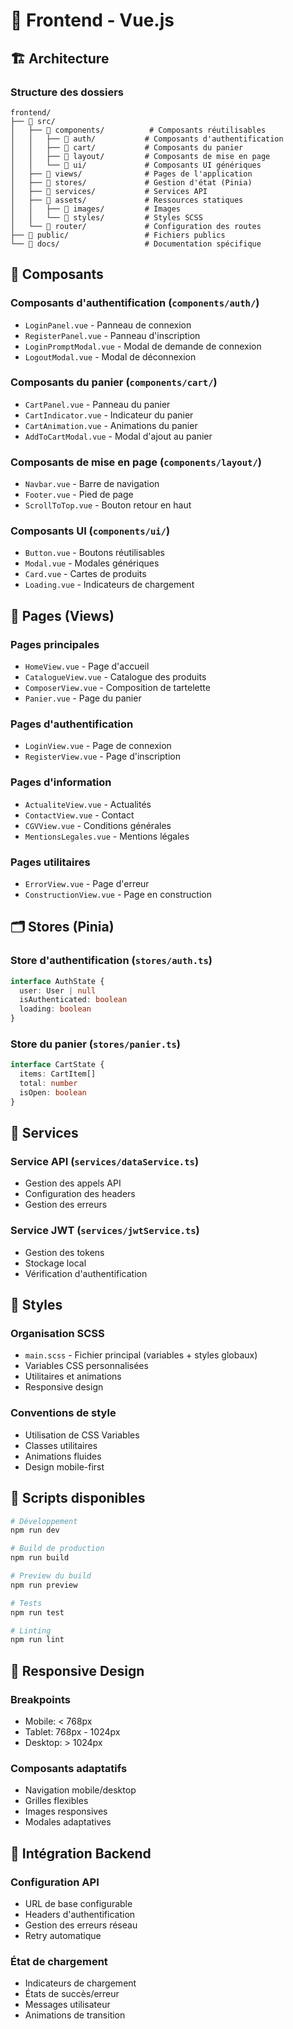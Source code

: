 # 📱 Frontend - Vue.js

## 🏗️ Architecture

### Structure des dossiers

```
frontend/
├── 📂 src/
│   ├── 📂 components/          # Composants réutilisables
│   │   ├── 📂 auth/           # Composants d'authentification
│   │   ├── 📂 cart/           # Composants du panier
│   │   ├── 📂 layout/         # Composants de mise en page
│   │   └── 📂 ui/             # Composants UI génériques
│   ├── 📂 views/              # Pages de l'application
│   ├── 📂 stores/             # Gestion d'état (Pinia)
│   ├── 📂 services/           # Services API
│   ├── 📂 assets/             # Ressources statiques
│   │   ├── 📂 images/         # Images
│   │   └── 📂 styles/         # Styles SCSS
│   └── 📂 router/             # Configuration des routes
├── 📂 public/                 # Fichiers publics
└── 📂 docs/                   # Documentation spécifique
```

## 🎨 Composants

### Composants d'authentification (`components/auth/`)
- `LoginPanel.vue` - Panneau de connexion
- `RegisterPanel.vue` - Panneau d'inscription
- `LoginPromptModal.vue` - Modal de demande de connexion
- `LogoutModal.vue` - Modal de déconnexion

### Composants du panier (`components/cart/`)
- `CartPanel.vue` - Panneau du panier
- `CartIndicator.vue` - Indicateur du panier
- `CartAnimation.vue` - Animations du panier
- `AddToCartModal.vue` - Modal d'ajout au panier

### Composants de mise en page (`components/layout/`)
- `Navbar.vue` - Barre de navigation
- `Footer.vue` - Pied de page
- `ScrollToTop.vue` - Bouton retour en haut

### Composants UI (`components/ui/`)
- `Button.vue` - Boutons réutilisables
- `Modal.vue` - Modales génériques
- `Card.vue` - Cartes de produits
- `Loading.vue` - Indicateurs de chargement

## 📄 Pages (Views)

### Pages principales
- `HomeView.vue` - Page d'accueil
- `CatalogueView.vue` - Catalogue des produits
- `ComposerView.vue` - Composition de tartelette
- `Panier.vue` - Page du panier

### Pages d'authentification
- `LoginView.vue` - Page de connexion
- `RegisterView.vue` - Page d'inscription

### Pages d'information
- `ActualiteView.vue` - Actualités
- `ContactView.vue` - Contact
- `CGVView.vue` - Conditions générales
- `MentionsLegales.vue` - Mentions légales

### Pages utilitaires
- `ErrorView.vue` - Page d'erreur
- `ConstructionView.vue` - Page en construction

## 🗂️ Stores (Pinia)

### Store d'authentification (`stores/auth.ts`)
```typescript
interface AuthState {
  user: User | null
  isAuthenticated: boolean
  loading: boolean
}
```

### Store du panier (`stores/panier.ts`)
```typescript
interface CartState {
  items: CartItem[]
  total: number
  isOpen: boolean
}
```

## 🔧 Services

### Service API (`services/dataService.ts`)
- Gestion des appels API
- Configuration des headers
- Gestion des erreurs

### Service JWT (`services/jwtService.ts`)
- Gestion des tokens
- Stockage local
- Vérification d'authentification

## 🎨 Styles

### Organisation SCSS
- `main.scss` - Fichier principal (variables + styles globaux)
- Variables CSS personnalisées
- Utilitaires et animations
- Responsive design

### Conventions de style
- Utilisation de CSS Variables
- Classes utilitaires
- Animations fluides
- Design mobile-first

## 🚀 Scripts disponibles

```bash
# Développement
npm run dev

# Build de production
npm run build

# Preview du build
npm run preview

# Tests
npm run test

# Linting
npm run lint
```

## 📱 Responsive Design

### Breakpoints
- Mobile: < 768px
- Tablet: 768px - 1024px
- Desktop: > 1024px

### Composants adaptatifs
- Navigation mobile/desktop
- Grilles flexibles
- Images responsives
- Modales adaptatives

## 🔗 Intégration Backend

### Configuration API
- URL de base configurable
- Headers d'authentification
- Gestion des erreurs réseau
- Retry automatique

### État de chargement
- Indicateurs de chargement
- États de succès/erreur
- Messages utilisateur
- Animations de transition 